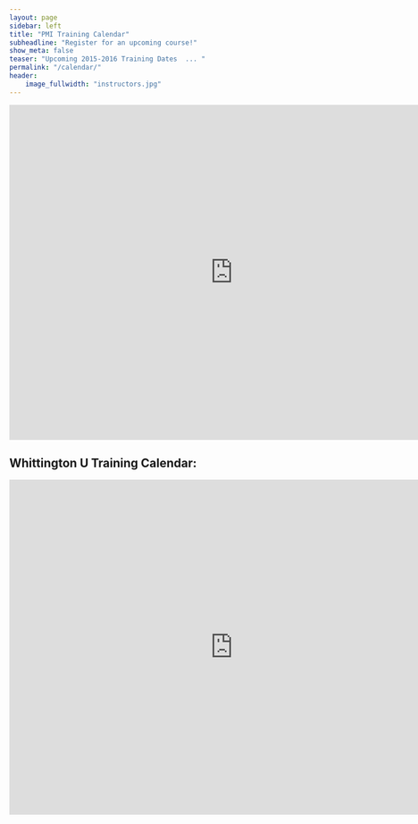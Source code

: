 ```yaml
---
layout: page
sidebar: left
title: "PMI Training Calendar"
subheadline: "Register for an upcoming course!"
show_meta: false
teaser: "Upcoming 2015-2016 Training Dates  ... "
permalink: "/calendar/"
header:
    image_fullwidth: "instructors.jpg"
---
```



<iframe src="https://www.google.com/calendar/embed?src=professionalmarksmen.com_6afp5d3kqhnq78d2hj7skqumt8%40group.calendar.google.com&ctz=America/Chicago" style="border: 0" width="800" height="600" frameborder="0" scrolling="no"></iframe>


## Whittington U Training Calendar:

<iframe src="https://calendar.google.com/calendar/embed?src=whittingtonu2015%40gmail.com&ctz=America/Denver" style="border: 0" width="800" height="600" frameborder="0" scrolling="no"></iframe>